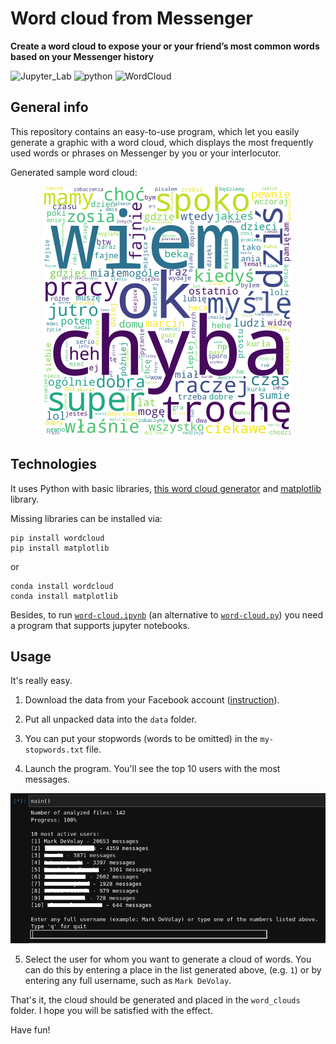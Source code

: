 #  Word cloud from Messenger
**Create a word cloud to expose your or your friend’s most common words based on your Messenger history**

![Jupyter_Lab](https://img.shields.io/badge/-Jupyter%20Lab-blue)
![python](https://img.shields.io/badge/-Python-blueviolet) 
![WordCloud](https://img.shields.io/badge/-WordCloud-blue)


## General info

This repository contains an easy-to-use program, which let you easily generate a graphic with a word cloud, which displays the most frequently used words or phrases on Messenger by you or your interlocutor.

Generated sample word cloud:

<center> 
<img alt='wordcloud_sample' src="images/word-cloud-sample.png" height="400" width="400">
</center>

## Technologies
It uses Python with basic libraries, [this word cloud generator](https://amueller.github.io/word_cloud/index.html) and [matplotlib](https://matplotlib.org/stable/index.html) library.

Missing libraries can be installed via:
```
pip install wordcloud
pip install matplotlib
```
or
```
conda install wordcloud
conda install matplotlib
```
Besides, to run [`word-cloud.ipynb`](https://github.com/mowczarz/word-cloud-from-meesenger/blob/main/word-cloud.ipynb) (an alternative to [`word-cloud.py`](https://github.com/mowczarz/word-cloud-from-meesenger/blob/main/word-cloud.py)) you need a program that supports jupyter notebooks.
## Usage
It's really easy.

1. Download the data from your Facebook account ([instruction](https://github.com/mowczarz/word-cloud-from-meesenger/blob/main/data-download-instructions.md)). 

2. Put all unpacked data into the `data` folder.

3. You can put your stopwords (words to be omitted) in the `my-stopwords.txt` file.

4. Launch the program. You'll see the top 10 users with the most messages.

<center> 
<img alt='console' src="images/terminal.png">
</center>

5. Select the user for whom you want to generate a cloud of words. You can do this by entering a place in the list generated above, (e.g. `1`) or by entering any full username, such as `Mark DeVolay`.


That's it, the cloud should be generated and placed in the `word_clouds` folder. I hope you will be satisfied with the effect.

Have fun!
